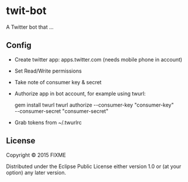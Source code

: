 # twit-bot

A Twitter bot that ...

## Config

- Create twitter app: apps.twitter.com (needs mobile phone in account)
- Set Read/Write permissions
- Take note of consumer key & secret
- Authorize app in bot account, for example using twurl:

    gem install twurl
    twurl authorize --consumer-key "consumer-key" \
      --consumer-secret "consumer-secret"

- Grab tokens from ~/.twurlrc

## License

Copyright © 2015 FIXME

Distributed under the Eclipse Public License either version 1.0 or (at
your option) any later version.

